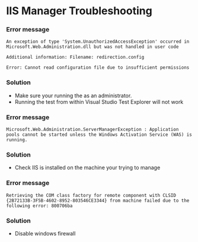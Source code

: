 # IIS Manager Troubleshooting



### Error message
```
An exception of type 'System.UnauthorizedAccessException' occurred in Microsoft.Web.Administration.dll but was not handled in user code

Additional information: Filename: redirection.config

Error: Cannot read configuration file due to insufficient permissions
```

### Solution
* Make sure your running the as an administrator. 
* Running the test from within Visual Studio Test Explorer will not work



### Error message
```
Microsoft.Web.Administration.ServerManagerException : Application pools cannot be started unless the Windows Activation Service (WAS) is running.
```

### Solution
* Check IIS is installed on the machine your trying to manage



### Error message
```
Retrieving the COM class factory for remote component with CLSID {2B72133B-3F5B-4602-8952-803546CE3344} from machine failed due to the following error: 800706ba
```

### Solution
* Disable windows firewall